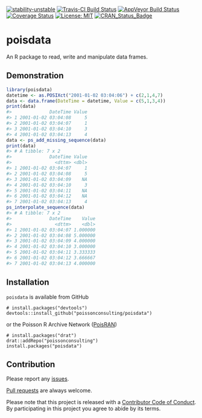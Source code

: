 
<!-- README.md is generated from README.Rmd. Please edit that file -->

[![stability-unstable](https://img.shields.io/badge/stability-unstable-yellow.svg)](https://github.com/joethorley/stability-badges#unstable)
[![Travis-CI Build
Status](https://travis-ci.org/poissonconsulting/poisdata.svg?branch=master)](https://travis-ci.org/poissonconsulting/poisdata)
[![AppVeyor Build
Status](https://ci.appveyor.com/api/projects/status/github/poissonconsulting/poisdata?branch=master&svg=true)](https://ci.appveyor.com/project/poissonconsulting/poisdata)
[![Coverage
Status](https://img.shields.io/codecov/c/github/poissonconsulting/poisdata/master.svg)](https://codecov.io/github/poissonconsulting/poisdata?branch=master)
[![License:
MIT](https://img.shields.io/badge/License-MIT-blue.svg)](https://opensource.org/licenses/MIT)
[![CRAN\_Status\_Badge](http://www.r-pkg.org/badges/version/poisdata)](https://cran.r-project.org/package=poisdata)

# poisdata

An R package to read, write and manipulate data frames.

## Demonstration

``` r
library(poisdata)
datetime <- as.POSIXct("2001-01-02 03:04:06") + c(2,1,4,7)
data <- data.frame(DateTime = datetime, Value = c(5,1,3,4))
print(data)
#>              DateTime Value
#> 1 2001-01-02 03:04:08     5
#> 2 2001-01-02 03:04:07     1
#> 3 2001-01-02 03:04:10     3
#> 4 2001-01-02 03:04:13     4
data <- ps_add_missing_sequence(data)
print(data)
#> # A tibble: 7 x 2
#>              DateTime Value
#>                <dttm> <dbl>
#> 1 2001-01-02 03:04:07     1
#> 2 2001-01-02 03:04:08     5
#> 3 2001-01-02 03:04:09    NA
#> 4 2001-01-02 03:04:10     3
#> 5 2001-01-02 03:04:11    NA
#> 6 2001-01-02 03:04:12    NA
#> 7 2001-01-02 03:04:13     4
ps_interpolate_sequence(data)
#> # A tibble: 7 x 2
#>              DateTime    Value
#>                <dttm>    <dbl>
#> 1 2001-01-02 03:04:07 1.000000
#> 2 2001-01-02 03:04:08 5.000000
#> 3 2001-01-02 03:04:09 4.000000
#> 4 2001-01-02 03:04:10 3.000000
#> 5 2001-01-02 03:04:11 3.333333
#> 6 2001-01-02 03:04:12 3.666667
#> 7 2001-01-02 03:04:13 4.000000
```

## Installation

`poisdata` is available from GitHub

    # install.packages("devtools")
    devtools::install_github("poissonconsulting/poisdata")

or the Poisson R Archive Network
([PoisRAN](https://github.com/poissonconsulting/drat))

    # install.packages("drat")
    drat::addRepo("poissonconsulting")
    install.packages("poisdata")

## Contribution

Please report any
[issues](https://github.com/poissonconsulting/poisdata/issues).

[Pull requests](https://github.com/poissonconsulting/poisdata/pulls) are
always welcome.

Please note that this project is released with a [Contributor Code of
Conduct](https://github.com/poissonconsulting/poisdata/blob/master/CONDUCT.md).
By participating in this project you agree to abide by its terms.
